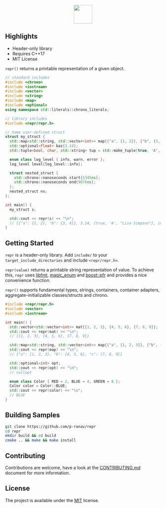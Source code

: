 <p align="center">
  <img height="60" src="img/logo.png"/> 
</p>

## Highlights

* Header-only library
* Requires C++17
* MIT License

`repr()` returns a printable representation of a given object.

```cpp
// standard includes
#include <chrono>
#include <iostream>
#include <vector>
#include <string>
#include <map>
#include <optional>
using namespace std::literals::chrono_literals;

// library includes
#include <repr/repr.h>

// Some user-defined struct
struct my_struct {
  std::map<std::string, std::vector<int>> map{{"a", {1, 2}}, {"b", {3, 4}}};
  std::optional<float> baz{3.14};
  std::tuple<bool, char, std::string> tup = std::make_tuple(true, 'A', "Lisa Simpson");

  enum class log_level { info, warn, error };
  log_level level{log_level::info}; 

  struct nested_struct {
    std::chrono::nanoseconds start{5345ns};
    std::chrono::nanoseconds end{9876ns};
  };
  nested_struct ns;
};

int main() {
  my_struct s;

  std::cout << repr(s) << "\n";
  // {{"a": {1, 2}, "b": {3, 4}}, 3.14, {true, 'A', "Lisa Simpson"}, info, {5345ns, 9876ns}}
}
```

## Getting Started

`repr` is a header-only library. Add `include/` to your `target_include_directories` and include `<repr/repr.h>`. 

`repr(value)` returns a printable string representation of value. To achieve this, `repr` uses [libfmt](https://github.com/fmtlib/fmt), [magic_enum](https://github.com/Neargye/magic_enum) and [boost::pfr](https://github.com/boostorg/pfr) and provides a nice convenience function.

`repr()` supports fundamental types, strings, containers, container adapters, aggregate-initializable classes/structs and chrono.

```cpp
#include <repr/repr.h>
#include <vector>
#include <iostream>

int main() {
  std::vector<std::vector<int>> mat{{1, 2, 3}, {4, 5, 6}, {7, 8, 9}};
  std::cout << repr(mat) << "\n";
  // {{1, 2, 3}, {4, 5, 6}, {7, 8, 9}}

  std::map<std::string, std::vector<int>> map{{"a", {1, 2, 3}}, {"b", {4, 5, 6}}, {"c", {7, 8, 9}}};
  std::cout << repr(map) << "\n";
  // {"a": {1, 2, 3}, "b": {4, 5, 6}, "c": {7, 8, 9}}

  std::optional<int> opt;
  std::cout << repr(opt) << "\n";
  // nullopt

  enum class Color { RED = 2, BLUE = 4, GREEN = 8 };
  Color color = Color::BLUE;
  std::cout << repr(color) << "\n";
  // BLUE
}
```

## Building Samples

```bash
git clone https://github.com/p-ranav/repr
cd repr
mkdir build && cd build
cmake .. && make && make install
```

## Contributing
Contributions are welcome, have a look at the [CONTRIBUTING.md](CONTRIBUTING.md) document for more information.

## License
The project is available under the [MIT](https://opensource.org/licenses/MIT) license.

